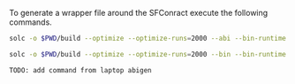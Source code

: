 To generate a wrapper file around the SFConract execute the following commands.

```bash
solc -o $PWD/build --optimize --optimize-runs=2000 --abi --bin-runtime --allow-paths $PWD/contracts --overwrite $PWD/contracts/sfc/Staker.sol

solc -o $PWD/build --optimize --optimize-runs=2000 --bin --bin-runtime --allow-paths $PWD/contracts --overwrite $PWD/contracts/sfc/Staker.sol

TODO: add command from laptop abigen
```

